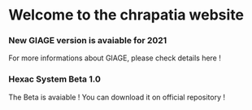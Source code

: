 # Welcome to the chrapatia website

### New GIAGE version is avaiable for 2021

For more informations about GIAGE, please check details here !

### Hexac System Beta 1.0

The Beta is avaiable ! You can download it on official repository !